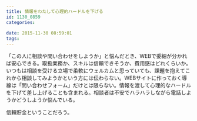 ```yaml
---
title: 情報をわたして心理的ハードルを下げる
id: 1130_0859
categories:
   
date: 2015-11-30 08:59:01
tags:
---
```


「この人に相談や問い合わせをしようか」と悩んだとき、WEBで委細が分かれば安心できる。取扱業務か、スキルは信頼できそうか、費用感はどれくらいか。いつもは相談を受ける立場で柔軟にウェルカムと思っていても、課題を抱えてこれから相談してみようかという方には伝わらない。WEBサイトに作っておく導線は「問い合わせフォーム」だけとは限らない。情報を渡して心理的なハードルを下げて差し上げることも含まれる。相談者は不安でハラハラしながら電話しようかどうしようか悩んでいる。

信頼貯金ということだろう。